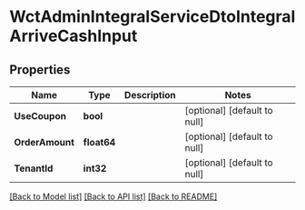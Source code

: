 # WctAdminIntegralServiceDtoIntegralArriveCashInput

## Properties
Name | Type | Description | Notes
------------ | ------------- | ------------- | -------------
**UseCoupon** | **bool** |  | [optional] [default to null]
**OrderAmount** | **float64** |  | [optional] [default to null]
**TenantId** | **int32** |  | [optional] [default to null]

[[Back to Model list]](../README.md#documentation-for-models) [[Back to API list]](../README.md#documentation-for-api-endpoints) [[Back to README]](../README.md)

